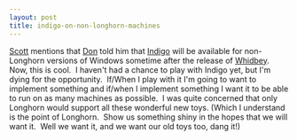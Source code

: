 ```yaml
---
layout: post
title: indigo-on-non-longhorn-machines
---
```

[Scott](http://scottwater.com/blog/posts/10422.aspx) mentions that
[Don](http://www.gotdotnet.com/team/dbox/) told him that
[Indigo](http://msdn.microsoft.com/Longhorn/understanding/pillars/Indigo/default.aspx)
will be available for non-Longhorn versions of Windows sometime after
the release of [Whidbey](http://www.asp.net/whidbey/).  Now, this is
cool.  I haven't had a chance to play with Indigo yet, but I'm dying for
the opportunity.  If/When I play with it I'm going to want to implement
something and if/when I implement something I want it to be able to run
on as many machines as possible.  I was quite concerned that only
Longhorn would support all these wonderful new toys. (Which I understand
is the point of Longhorn.  Show us something shiny in the hopes that we
will want it.  Well we want it, and we want our old toys too, dang it!)
